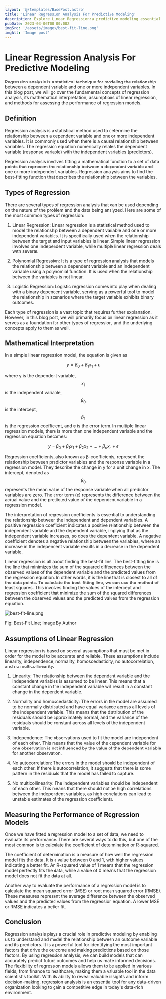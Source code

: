 ```yaml
---
layout: '@/templates/BasePost.astro'
title: 'Linear Regression Analysis For Predictive Modeling'
description: Explore Linear Regression:a predictive modeling essential. Unveil principles and maths briefly. Decode coefficients, intercept, and errors. Vital for nuanced predictions and decisions.
pubDate: 2023-03-06T00:00:00Z
imgSrc: '/assets/images/best-fit-line.png'
imgAlt: 'Image post'
---
```


# Linear Regression Analysis For Predictive Modeling

Regression analysis is a statistical technique for modeling the relationship between a dependent variable and one or more independent variables. In this blog post, we will go over the fundamental concepts of regression analysis, its mathematical interpretation, assumptions of linear regression, and methods for assessing the performance of regression models.

## Definition

Regression analysis is a statistical method used to determine the relationship between a dependent variable and one or more independent variables. It is commonly used when there is a causal relationship between variables. The regression equation numerically relates the dependent variable (response variable) with the independent variables (predictors).

Regression analysis involves fitting a mathematical function to a set of data points that represent the relationship between a dependent variable and one or more independent variables. Regression analysis aims to find the best-fitting function that describes the relationship between the variables.

## **Types of Regression**

There are several types of regression analysis that can be used depending on the nature of the problem and the data being analyzed. Here are some of the most common types of regression:

1. Linear Regression: Linear regression is a statistical method used to model the relationship between a dependent variable and one or more independent variables. It is specifically used when the relationship between the target and input variables is linear. Simple linear regression involves one independent variable, while multiple linear regression deals with several.

2. Polynomial Regression: It is a type of regression analysis that models the relationship between a dependent variable and an independent variable using a polynomial function. It is used when the relationship between the variables is not linear.

3. Logistic Regression: Logistic regression comes into play when dealing with a binary dependent variable, serving as a powerful tool to model the relationship in scenarios where the target variable exhibits binary outcomes.

Each type of regression is a vast topic that requires further explanation. However, in this blog post, we will primarily focus on linear regression as it serves as a foundation for other types of regression, and the underlying concepts apply to them as well.

## **Mathematical Interpretation**

In a simple linear regression model, the equation is given as

$$
y = \beta_0 + \beta_1x_1 + \epsilon
$$

where y is the dependent variable, $$x_1$$ is the independent variable, $$β_0$$ is the intercept, $$β_1$$ is the regression coefficient, and **ε** is the error term. In multiple linear regression models, there is more than one independent variable and the regression equation becomes:

$$
y = \beta_0 + \beta_1x_1 + \beta_2x_2 + ... + \beta_nx_n + \epsilon
$$

Regression coefficients, also known as β-coefficients, represent the relationship between predictor variables and the response variable in a regression model. They describe the change in y for a unit change in x. The intercept, denoted as $$β_0$$ represents the mean value of the response variable when all predictor variables are zero. The error term (ε) represents the difference between the actual value and the predicted value of the dependent variable in a regression model.

The interpretation of regression coefficients is essential to understanding the relationship between the independent and dependent variables. A positive regression coefficient indicates a positive relationship between the independent variable and the dependent variable, implying that as the independent variable increases, so does the dependent variable. A negative coefficient denotes a negative relationship between the variables, where an increase in the independent variable results in a decrease in the dependent variable.

Linear regression is all about finding the best-fit line. The best-fitting line is the line that minimizes the sum of the squared differences between the observed values of the dependent variable and the predicted values from the regression equation. In other words, it is the line that is closest to all of the data points. To calculate the best-fitting line, we can use the method of least squares. This involves finding the values of the intercept and regression coefficient that minimize the sum of the squared differences between the observed values and the predicted values from the regression equation.

![best-fit-line.png](/assets/images/best-fit-line.png)

Fig: Best-Fit Line; Image By Author

## Assumptions of Linear Regression

Linear regression is based on several assumptions that must be met in order for the model to be accurate and reliable. These assumptions include linearity, independence, normality, homoscedasticity, no autocorrelation, and no multicollinearity.

1. Linearity: The relationship between the dependent variable and the independent variables is assumed to be linear. This means that a constant change in the independent variable will result in a constant change in the dependent variable.

2. Normality and homoscedasticity: The errors in the model are assumed to be normally distributed and have equal variance across all levels of the independent variable. This means that the distribution of the residuals should be approximately normal, and the variance of the residuals should be constant across all levels of the independent variable.

3. Independence: The observations used to fit the model are independent of each other. This means that the value of the dependent variable for one observation is not influenced by the value of the dependent variable for another observation.

4. No autocorrelation: The errors in the model should be independent of each other. If there is autocorrelation, it suggests that there is some pattern in the residuals that the model has failed to capture.

5. No multicollinearity: The independent variables should be independent of each other. This means that there should not be high correlations between the independent variables, as high correlations can lead to unstable estimates of the regression coefficients.

## Measuring the Performance of Regression Models

Once we have fitted a regression model to a set of data, we need to evaluate its performance. There are several ways to do this, but one of the most common is to calculate the coefficient of determination or R-squared.

The coefficient of determination is a measure of how well the regression model fits the data. It is a value between 0 and 1, with higher values indicating a better fit. An R-squared value of 1 means that the regression model perfectly fits the data, while a value of 0 means that the regression model does not fit the data at all.

Another way to evaluate the performance of a regression model is to calculate the mean squared error (MSE) or root mean squared error (RMSE). These measures represent the average difference between the observed values and the predicted values from the regression equation. A lower MSE or RMSE indicates a better fit.

## Conclusion

Regression analysis plays a crucial role in predictive modeling by enabling us to understand and model the relationship between an outcome variable and its predictors. It is a powerful tool for identifying the most important factors that drive the outcome and making predictions based on those factors. By using regression analysis, we can build models that can accurately predict future outcomes and help us make informed decisions. The flexibility of regression models allows them to be applied in various fields, from finance to healthcare, making them a valuable tool in the data scientist's toolkit. With its ability to reveal valuable insights and inform decision-making, regression analysis is an essential tool for any data-driven organization looking to gain a competitive edge in today's data-rich environment.